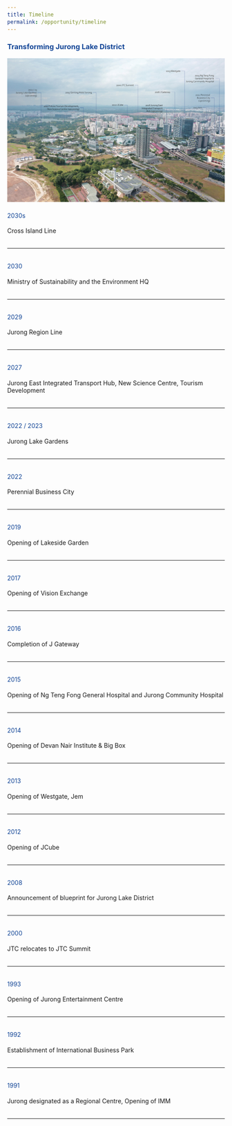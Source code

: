 ```yaml
---
title: Timeline
permalink: /opportunity/timeline
---
```

<h3 style="color:#124596; font-weight:bold;">Transforming Jurong Lake District</h3>

![Alt text for image on Isomer site](/images/jld_timeline.jpg)

<h4 style="color:#124596; font-weight:normal;">2030s</h4>
Cross Island Line

<hr style="margin:2rem 0;">

<h4 style="color:#124596; font-weight:normal;margin-top: 10px;">2030</h4>
Ministry of Sustainability and the Environment HQ

<hr style="margin:2rem 0;">

<h4 style="color:#124596; font-weight:normal;margin-top: 10px;">2029</h4>
Jurong Region Line

<hr style="margin:2rem 0;">

<h4 style="color:#124596; font-weight:normal;margin-top: 10px;">2027</h4>
Jurong East Integrated Transport Hub, New Science Centre, Tourism Development

<hr style="margin:2rem 0;">

<h4 style="color:#124596; font-weight:normal;margin-top: 10px;">2022 / 2023</h4>
Jurong Lake Gardens

<hr style="margin:2rem 0;">

<h4 style="color:#124596; font-weight:normal;margin-top: 10px;">2022</h4>
Perennial Business City

<hr style="margin:2rem 0;">

<h4 style="color:#124596; font-weight:normal;margin-top: 10px;">2019</h4>
Opening of Lakeside Garden

<hr style="margin:2rem 0;">

<h4 style="color:#124596; font-weight:normal;margin-top: 10px;">2017</h4>
Opening of Vision Exchange

<hr style="margin:2rem 0;">

<h4 style="color:#124596; font-weight:normal;margin-top: 10px;">2016</h4>
Completion of J Gateway

<hr style="margin:2rem 0;">

<h4 style="color:#124596; font-weight:normal;margin-top: 10px;">2015</h4>
Opening of Ng Teng Fong General Hospital and Jurong Community Hospital

<hr style="margin:2rem 0;">

<h4 style="color:#124596; font-weight:normal;margin-top: 10px;">2014</h4>
Opening of Devan Nair Institute &amp; Big Box

<hr style="margin:2rem 0;">

<h4 style="color:#124596; font-weight:normal;margin-top: 10px;">2013</h4>
Opening of Westgate, Jem 

<hr style="margin:2rem 0;">

<h4 style="color:#124596; font-weight:normal;margin-top: 10px;">2012</h4>
Opening of JCube

<hr style="margin:2rem 0;">

<h4 style="color:#124596; font-weight:normal;margin-top: 10px;">2008</h4>
Announcement of blueprint for Jurong Lake District

<hr style="margin:2rem 0;">

<h4 style="color:#124596; font-weight:normal;margin-top: 10px;">2000</h4>
JTC relocates to JTC Summit

<hr style="margin:2rem 0;">

<h4 style="color:#124596; font-weight:normal;margin-top: 10px;">1993</h4>
Opening of Jurong Entertainment Centre

<hr style="margin:2rem 0;">

<h4 style="color:#124596; font-weight:normal;margin-top: 10px;">1992</h4>
Establishment of International Business Park

<hr style="margin:2rem 0;">

<h4 style="color:#124596; font-weight:normal;margin-top: 10px;">1991</h4>
Jurong designated as a Regional Centre, Opening of IMM

<hr style="margin:2rem 0;">

<!-- add each new timeline segment 
<h4 style="color:#124596; font-weight:normal;margin-top: 10px;">YEAR</h4>
TIMELINE EVENT

<hr style="margin:2rem 0;">
-->